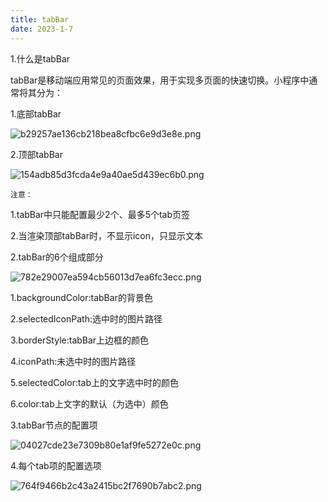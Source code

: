 ```yaml
---
title: tabBar
date: 2023-1-7
---
```

1.什么是tabBar

tabBar是移动端应用常见的页面效果，用于实现多页面的快速切换。小程序中通常将其分为：

1.底部tabBar

![b29257ae136cb218bea8cfbc6e9d3e8e.png](https://s1.imagehub.cc/images/2023/02/02/b29257ae136cb218bea8cfbc6e9d3e8e.png)

2.顶部tabBar

![154adb85d3fcda4e9a40ae5d439ec6b0.png](https://s1.imagehub.cc/images/2023/02/02/154adb85d3fcda4e9a40ae5d439ec6b0.png)

    注意：

1.tabBar中只能配置最少2个、最多5个tab页签

2.当渲染顶部tabBar时，不显示icon，只显示文本

2.tabBar的6个组成部分

![782e29007ea594cb56013d7ea6fc3ecc.png](https://s1.imagehub.cc/images/2023/02/02/782e29007ea594cb56013d7ea6fc3ecc.png)

1.backgroundColor:tabBar的背景色

2.selectedIconPath:选中时的图片路径

3.borderStyle:tabBar上边框的颜色

4.iconPath:未选中时的图片路径

5.selectedColor:tab上的文字选中时的颜色

6.color:tab上文字的默认（为选中）颜色

3.tabBar节点的配置项

![04027cde23e7309b80e1af9fe5272e0c.png](https://s1.imagehub.cc/images/2023/02/02/04027cde23e7309b80e1af9fe5272e0c.png)

4.每个tab项的配置选项

![764f9466b2c43a2415bc2f7690b7abc2.png](https://s1.imagehub.cc/images/2023/02/02/764f9466b2c43a2415bc2f7690b7abc2.png)
